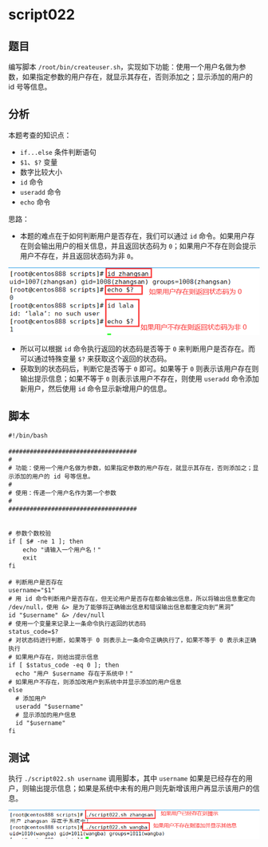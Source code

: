 # script022 
## 题目

编写脚本 `/root/bin/createuser.sh`，实现如下功能：使用一个用户名做为参数，如果指定参数的用户存在，就显示其存在，否则添加之；显示添加的用户的 id 号等信息。






## 分析

本题考查的知识点：

- `if...else` 条件判断语句
- `$1`、`$?`  变量
- 数字比较大小
- `id` 命令
- `useradd` 命令
- `echo` 命令

思路：

- 本题的难点在于如何判断用户是否存在，我们可以通过 `id` 命令。如果用户存在则会输出用户的相关信息，并且返回状态码为 `0`；如果用户不存在则会提示用户不存在，并且返回状态码为非 `0`。

![image-20220601212706576](image-script022/image-20220601212706576.png)

- 所以可以根据 `id` 命令执行返回的状态码是否等于 `0` 来判断用户是否存在。而可以通过特殊变量 `$?` 来获取这个返回的状态码。
- 获取到的状态码后，判断它是否等于 `0` 即可。如果等于 `0` 则表示该用户存在则输出提示信息；如果不等于 `0`  则表示该用户不存在，则使用 `useradd` 命令添加新用户，然后使用 `id` 命令显示新增用户的信息。





## 脚本

```shell
#!/bin/bash

####################################
#
# 功能：使用一个用户名做为参数，如果指定参数的用户存在，就显示其存在，否则添加之；显示添加的用户的 id 号等信息。
#
# 使用：传递一个用户名作为第一个参数
#
####################################


# 参数个数校验
if [ $# -ne 1 ]; then
    echo "请输入一个用户名！"
    exit
fi

# 判断用户是否存在
username="$1"
# 用 id 命令判断用户是否存在，但无论用户是否存在都会输出信息，所以将输出信息重定向 /dev/null，使用 &> 是为了能够将正确输出信息和错误输出信息都重定向到“黑洞”
id "$username" &> /dev/null
# 使用一个变量来记录上一条命令执行返回的状态码
status_code=$?
# 对状态码进行判断，如果等于 0 则表示上一条命令正确执行了，如果不等于 0 表示未正确执行
# 如果用户存在，则给出提示信息
if [ $status_code -eq 0 ]; then
  echo "用户 $username 存在于系统中！"
# 如果用户不存在，则添加改用户到系统中并显示添加的用户信息
else
  # 添加用户
  useradd "$username"
  # 显示添加的用户信息
  id "$username"
fi
```





## 测试

执行 `./script022.sh username` 调用脚本，其中 `username` 如果是已经存在的用户，则输出提示信息；如果是系统中未有的用户则先新增该用户再显示该用户的信息。

![image-20220601212048296](image-script022/image-20220601212048296.png)


